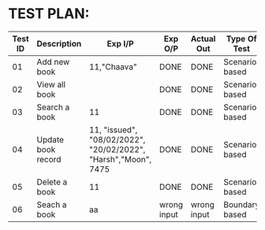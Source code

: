 # TEST PLAN:

| **Test ID** | **Description**                                              | **Exp I/P** | **Exp O/P** | **Actual Out** |**Type Of Test**  |    
|-------------|--------------------------------------------------------------|------------|-------------|----------------|------------------|
|  01       | Add new book   | 11,"Chaava"  | DONE  | DONE  | Scenario based    |
|  02       | View all book  |   | DONE  | DONE  | Scenario based    | 
|  03       | Search a book | 11  | DONE  | DONE  | Scenario based    |
|  04       | Update book record | 11, "issued", "08/02/2022", "20/02/2022", "Harsh","Moon", 7475  |DONE  |DONE  | Scenario based    |
|  05       | Delete a book | 11  | DONE  | DONE  | Scenario based    |
|  06        | Seach a book  | aa  | wrong input | wrong input | Boundary based |
